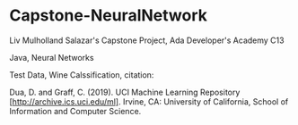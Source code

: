 # Capstone-NeuralNetwork

Liv Mulholland Salazar's Capstone Project, Ada Developer's Academy C13

Java, Neural Networks

Test Data, Wine Calssification, citation:

Dua, D. and Graff, C. (2019). UCI Machine Learning Repository [http://archive.ics.uci.edu/ml]. Irvine, CA: University of California, School of Information and Computer Science.
